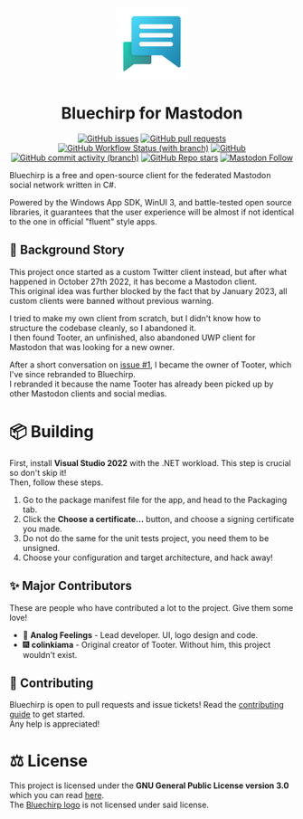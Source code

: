 <div align="center">
  <img src="/Branding/bluechirp.png" width="128" height="128"/>
  <h1>
    Bluechirp for Mastodon
  </h1>

  [![GitHub issues](https://img.shields.io/github/issues/analogfeelings/bluechirp?label=Issues&style=flat-square)](https://github.com/AnalogFeelings/Bluechirp/issues)
  [![GitHub pull requests](https://img.shields.io/github/issues-pr/analogfeelings/bluechirp?label=Pull%20Requests&style=flat-square)](https://github.com/AnalogFeelings/Bluechirp/pulls)
  [![GitHub Workflow Status (with branch)](https://img.shields.io/github/actions/workflow/status/analogfeelings/bluechirp/unit-tests.yml?branch=master&label=Build&style=flat-square)](https://github.com/AnalogFeelings/Bluechirp/actions)
  [![GitHub](https://img.shields.io/github/license/analogfeelings/bluechirp?label=License&style=flat-square)](https://github.com/AnalogFeelings/Bluechirp/blob/master/LICENSE)
  [![GitHub commit activity (branch)](https://img.shields.io/github/commit-activity/m/analogfeelings/bluechirp/master?label=Commit%20Activity&style=flat-square)](https://github.com/AnalogFeelings/Bluechirp/graphs/commit-activity)
  [![GitHub Repo stars](https://img.shields.io/github/stars/analogfeelings/bluechirp?label=Stargazers&style=flat-square)](https://github.com/AnalogFeelings/Bluechirp/stargazers)
  [![Mastodon Follow](https://img.shields.io/mastodon/follow/109309123442839534?domain=https%3A%2F%2Ftech.lgbt&style=social)](https://tech.lgbt/@analog_feelings)
</div>

Bluechirp is a free and open-source client for the federated Mastodon social network written in C#.

Powered by the Windows App SDK, WinUI 3, and battle-tested open source libraries, it guarantees that the user experience will be almost if not identical to the one in official "fluent" style apps.

## :open_book: Background Story
This project once started as a custom Twitter client instead, but after what happened in October 27th 2022, it has become a Mastodon client.  
This original idea was further blocked by the fact that by January 2023, all custom clients were banned without previous warning.

I tried to make my own client from scratch, but I didn't know how to structure the codebase cleanly, so I abandoned it.  
I then found Tooter, an unfinished, also abandoned UWP client for Mastodon that was looking for a new owner.

After a short conversation on [issue #1](https://github.com/AnalogFeelings/Bluechirp/issues/1), I became the owner of Tooter, which I've since rebranded to Bluechirp.  
I rebranded it because the name Tooter has already been picked up by other Mastodon clients and social medias.

# :package: Building
First, install **Visual Studio 2022** with the .NET workload. This step is crucial so don't skip it!  
Then, follow these steps.

1. Go to the package manifest file for the app, and head to the Packaging tab.
2. Click the **Choose a certificate...** button, and choose a signing certificate you made.
3. Do not do the same for the unit tests project, you need them to be unsigned.
4. Choose your configuration and target architecture, and hack away!

## :sparkles: Major Contributors
These are people who have contributed a lot to the project. Give them some love!

* :floppy_disk: **Analog Feelings** - Lead developer. UI, logo design and code.  
* :fireworks: **colinkiama** - Original creator of Tooter. Without him, this project wouldn't exist.

## :handshake: Contributing
Bluechirp is open to pull requests and issue tickets! Read the [contributing guide](CONTRIBUTING.md) to get started.  
Any help is appreciated!

# :balance_scale: License
This project is licensed under the **GNU General Public License version 3.0** which you can read [here](LICENSE).  
The [Bluechirp logo](Branding/bluechirp.png) is not licensed under said license.
